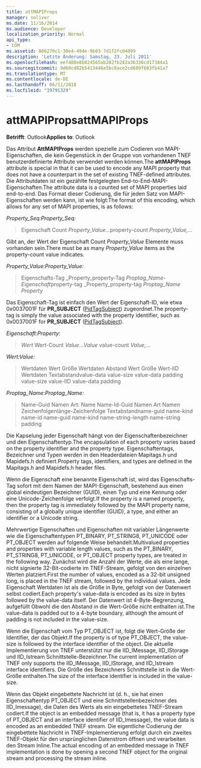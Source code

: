 ```yaml
---
title: attMAPIProps
manager: soliver
ms.date: 11/16/2014
ms.audience: Developer
localization_priority: Normal
api_type:
- COM
ms.assetid: 806270c1-30e4-494e-9b03-7d1f2fc04099
description: 'Letzte Änderung: Samstag, 23. Juli 2011'
ms.openlocfilehash: eef480e8b024565ab282fb242a36336cd17384a1
ms.sourcegitcommit: 9d60cd82b5413446e5bc8ace2cd689f683fb41a7
ms.translationtype: MT
ms.contentlocale: de-DE
ms.lasthandoff: 06/11/2018
ms.locfileid: "19791329"
---
```

# <a name="attmapiprops"></a><span data-ttu-id="2326d-103">attMAPIProps</span><span class="sxs-lookup"><span data-stu-id="2326d-103">attMAPIProps</span></span>

  
  
<span data-ttu-id="2326d-104">**Betrifft**: Outlook</span><span class="sxs-lookup"><span data-stu-id="2326d-104">**Applies to**: Outlook</span></span> 
  
<span data-ttu-id="2326d-105">Das Attribut **AttMAPIProps** werden spezielle zum Codieren von MAPI-Eigenschaften, die kein Gegenstück in der Gruppe von vorhandenen TNEF benutzerdefinierte Attribute verwendet werden können.</span><span class="sxs-lookup"><span data-stu-id="2326d-105">The **attMAPIProps** attribute is special in that it can be used to encode any MAPI property that does not have a counterpart in the set of existing TNEF-defined attributes.</span></span> <span data-ttu-id="2326d-106">Die Attributdaten ist ein gezählte festgelegten End-to-End-MAPI-Eigenschaften.</span><span class="sxs-lookup"><span data-stu-id="2326d-106">The attribute data is a counted set of MAPI properties laid end-to-end.</span></span> <span data-ttu-id="2326d-107">Das Format dieser Codierung, die für jeden Satz von MAPI-Eigenschaften werden kann, ist wie folgt:</span><span class="sxs-lookup"><span data-stu-id="2326d-107">The format of this encoding, which allows for any set of MAPI properties, is as follows:</span></span>  
  
 <span data-ttu-id="2326d-108">_Property_Seq:_</span><span class="sxs-lookup"><span data-stu-id="2326d-108">_Property_Seq:_</span></span>
  
> <span data-ttu-id="2326d-109">Eigenschaft Count _Property_Value..._</span><span class="sxs-lookup"><span data-stu-id="2326d-109">property-count  _Property_Value,..._</span></span>
    
<span data-ttu-id="2326d-110">Gibt an, der Wert der Eigenschaft Count _Property_Value_ Elemente muss vorhanden sein.</span><span class="sxs-lookup"><span data-stu-id="2326d-110">There must be as many  _Property_Value_ items as the property-count value indicates.</span></span> 
  
 <span data-ttu-id="2326d-111">_Property_Value:_</span><span class="sxs-lookup"><span data-stu-id="2326d-111">_Property_Value:_</span></span>
  
> <span data-ttu-id="2326d-112">Eigenschafts-Tag _Property_property-Tag _Proptag_Name-Eigenschaft_</span><span class="sxs-lookup"><span data-stu-id="2326d-112">property-tag  _Property_property-tag  _Proptag_Name Property_</span></span>
    
<span data-ttu-id="2326d-113">Das Eigenschaft-Tag ist einfach den Wert der Eigenschaft-ID, wie etwa 0x0037001F für **PR_SUBJECT** ([PidTagSubject](pidtagsubject-canonical-property.md)) zugeordnet.</span><span class="sxs-lookup"><span data-stu-id="2326d-113">The property-tag is simply the value associated with the property identifier, such as 0x0037001F for **PR_SUBJECT** ([PidTagSubject](pidtagsubject-canonical-property.md)).</span></span>
  
 <span data-ttu-id="2326d-114">_Eigenschaft:_</span><span class="sxs-lookup"><span data-stu-id="2326d-114">_Property:_</span></span>
  
>  <span data-ttu-id="2326d-115">_Wert_ Wert-Count _Value..._</span><span class="sxs-lookup"><span data-stu-id="2326d-115">_Value_ value-count  _Value,..._</span></span>
    
 <span data-ttu-id="2326d-116">_Wert:_</span><span class="sxs-lookup"><span data-stu-id="2326d-116">_Value:_</span></span>
  
> <span data-ttu-id="2326d-117">Wertdaten Wert Größe Wertdaten Abstand Wert Größe Wert-IID Wertdaten Textabstand</span><span class="sxs-lookup"><span data-stu-id="2326d-117">value-data value-size value-data padding value-size value-IID value-data padding</span></span>
    
 <span data-ttu-id="2326d-118">_Proptag_Name:_</span><span class="sxs-lookup"><span data-stu-id="2326d-118">_Proptag_Name:_</span></span>
  
> <span data-ttu-id="2326d-119">Name-Guid Namen Art: Name Name-Id-Guid Namen Art Namen Zeichenfolgenlänge-Zeichenfolge Textabstand</span><span class="sxs-lookup"><span data-stu-id="2326d-119">name-guid name-kind name-id name-guid name-kind name-string-length name-string padding</span></span>
    
<span data-ttu-id="2326d-120">Die Kapselung jeder Eigenschaft hängt von der Eigenschaftenbezeichner und den Eigenschaftentyp.</span><span class="sxs-lookup"><span data-stu-id="2326d-120">The encapsulation of each property varies based on the property identifier and the property type.</span></span> <span data-ttu-id="2326d-121">Eigenschaftentags, Bezeichner und Typen werden in den Headerdateien Mapitags.h und Mapidefs.h definiert.</span><span class="sxs-lookup"><span data-stu-id="2326d-121">Property tags, identifiers, and types are defined in the Mapitags.h and Mapidefs.h header files.</span></span>
  
<span data-ttu-id="2326d-122">Wenn die Eigenschaft eine benannte Eigenschaft ist, wird das Eigenschafts-Tag sofort mit dem Namen der MAPI-Eigenschaft, bestehend aus einen global eindeutigen Bezeichner (GUID), einen Typ und eine Kennung oder eine Unicode-Zeichenfolge verfolgt.</span><span class="sxs-lookup"><span data-stu-id="2326d-122">If the property is a named property, then the property tag is immediately followed by the MAPI property name, consisting of a globally unique identifier (GUID), a type, and either an identifier or a Unicode string.</span></span>
  
<span data-ttu-id="2326d-123">Mehrwertige Eigenschaften und Eigenschaften mit variabler Längenwerte wie die Eigenschaftentypen PT_BINARY, PT_STRING8, PT_UNICODE oder PT_OBJECT werden auf folgende Weise behandelt.</span><span class="sxs-lookup"><span data-stu-id="2326d-123">Multivalued properties and properties with variable length values, such as the PT_BINARY, PT_STRING8, PT_UNICODE, or PT_OBJECT property types, are treated in the following way.</span></span> <span data-ttu-id="2326d-124">Zunächst wird die Anzahl der Werte, die als eine lange, nicht signierte 32-Bit-codierte im TNEF-Stream, gefolgt von den einzelnen Werten platziert.</span><span class="sxs-lookup"><span data-stu-id="2326d-124">First the number of values, encoded as a 32-bit unsigned long, is placed in the TNEF stream, followed by the individual values.</span></span> <span data-ttu-id="2326d-125">Jede Eigenschaft Wertdaten ist als die Größe in Byte, gefolgt von der Datenwert selbst codiert.</span><span class="sxs-lookup"><span data-stu-id="2326d-125">Each property's value-data is encoded as its size in bytes followed by the value-data itself.</span></span> <span data-ttu-id="2326d-126">Der Datenwert ist 4-Byte-Begrenzung, aufgefüllt Obwohl die den Abstand in die Wert-Größe nicht enthalten ist.</span><span class="sxs-lookup"><span data-stu-id="2326d-126">The value-data is padded out to a 4-byte boundary, although the amount of padding is not included in the value-size.</span></span>
  
<span data-ttu-id="2326d-127">Wenn die Eigenschaft vom Typ PT_OBJECT ist, folgt die Wert-Größe der Identifier, der das Objekt.</span><span class="sxs-lookup"><span data-stu-id="2326d-127">If the property is of type PT_OBJECT, the value-size is followed by the interface identifier of the object.</span></span> <span data-ttu-id="2326d-128">Die aktuelle Implementierung von TNEF unterstützt nur die IID_IMessage, IID_IStorage und IID_Istream Schnittstelle-Bezeichner.</span><span class="sxs-lookup"><span data-stu-id="2326d-128">The current implementation of TNEF only supports the IID_IMessage, IID_IStorage, and IID_Istream interface identifiers.</span></span> <span data-ttu-id="2326d-129">Die Größe des Bezeichners Schnittstelle ist in die Wert-Größe enthalten.</span><span class="sxs-lookup"><span data-stu-id="2326d-129">The size of the interface identifier is included in the value-size.</span></span>
  
<span data-ttu-id="2326d-130">Wenn das Objekt eingebettete Nachricht ist (d. h., sie hat einen Eigenschaftentyp PT_OBJECT und eine Schnittstellenbezeichner des IID_Imessage), die Daten des Werts als ein eingebettetes TNEF-Stream codiert.</span><span class="sxs-lookup"><span data-stu-id="2326d-130">If the object is an embedded message (that is, it has a property type of PT_OBJECT and an interface identifier of IID_Imessage), the value data is encoded as an embedded TNEF stream.</span></span> <span data-ttu-id="2326d-131">Die eigentliche Codierung der eingebettete Nachricht in TNEF-Implementierung erfolgt durch ein zweites TNEF-Objekt für den ursprünglichen Datenstrom öffnen und verarbeiten den Stream Inline.</span><span class="sxs-lookup"><span data-stu-id="2326d-131">The actual encoding of an embedded message in TNEF implementation is done by opening a second TNEF object for the original stream and processing the stream inline.</span></span>
  


